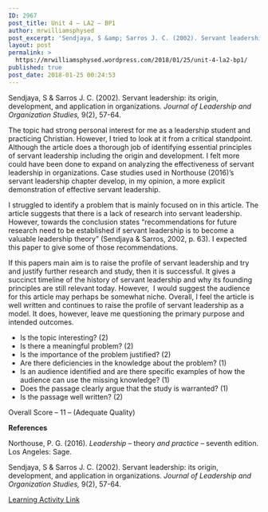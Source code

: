 ```yaml
---
ID: 2967
post_title: Unit 4 – LA2 – BP1
author: mrwilliamsphysed
post_excerpt: 'Sendjaya, S &amp; Sarros J. C. (2002). Servant leadership: its origin, development, and application in&nbsp;organizations. Journal of Leadership and Organization Studies, 9(2), 57-64. The topic had strong personal interest for me as a leadership student and practicing Christian. However, I tried to look at it from a critical standpoint. Although the article does a thorough &hellip; <a href="https://mrwilliamsphysed.wordpress.com/2018/01/25/unit-4-la2-bp1/">Continue reading <span>Unit 4 &ndash; LA2 &ndash;&nbsp;BP1</span></a>'
layout: post
permalink: >
  https://mrwilliamsphysed.wordpress.com/2018/01/25/unit-4-la2-bp1/
published: true
post_date: 2018-01-25 00:24:53
---
```

Sendjaya, S &amp; Sarros J. C. (2002). Servant leadership: its origin, development, and application in organizations. <em>Journal of Leadership and Organization Studies,</em> 9(2), 57-64.

The topic had strong personal interest for me as a leadership student and practicing Christian. However, I tried to look at it from a critical standpoint. Although the article does a thorough job of identifying essential principles of servant leadership including the origin and development. I felt more could have been done to expand on analyzing the effectiveness of servant leadership in organizations. Case studies used in Northouse (2016)&#8217;s servant leadership chapter develop, in my opinion, a more explicit demonstration of effective servant leadership.

I struggled to identify a problem that is mainly focused on in this article. The article suggests that there is a lack of research into servant leadership. However, towards the conclusion states &#8220;recommendations for future research need to be established if servant leadership is to become a valuable leadership theory&#8221; (Sendjaya &amp; Sarros, 2002, p. 63). I expected this paper to give some of those recommendations.

If this papers main aim is to raise the profile of servant leadership and try and justify further research and study, then it is successful. It gives a succinct timeline of the history of servant leadership and why its founding principles are still relevant today. However,  I would suggest the audience for this article may perhaps be somewhat niche. Overall, I feel the article is well written and continues to raise the profile of servant leadership as a model. It does, however, leave me questioning the primary purpose and intended outcomes.

<ul>
<li>Is the topic interesting? (2)</li>
<li>Is there a meaningful problem? (2)</li>
<li>Is the importance of the problem justified? (2)</li>
<li>Are there deficiencies in the knowledge about the problem? (1)</li>
<li>Is an audience identified and are there specific examples of how the audience can use the missing knowledge? (1)</li>
<li>Does the passage clearly argue that the study is warranted? (1)</li>
<li>Is the passage well written? (2)</li>
</ul>

Overall Score &#8211; 11 &#8211; (Adequate Quality)

<strong>References</strong>

Northouse, P. G. (2016). <em>Leadership – </em>theory<em> and practice</em> – seventh edition. Los Angeles: Sage.

Sendjaya, S &amp; Sarros J. C. (2002). Servant leadership: its origin, development, and application in organizations. <em>Journal of Leadership and Organization Studies,</em> 9(2), 57-64.

<a href="https://create.twu.ca/ldrs591/unit-4-learning-activities/">Learning Activity Link</a>